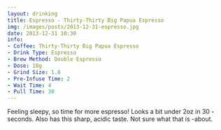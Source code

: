 ```yaml
---
layout: drinking
title: Espresso - Thirty-Thirty Big Papua Espresso
img: /images/posts/2013-12-31-espresso.jpg
date: 2013-12-31 10:30
info:
- Coffee: Thirty-Thirty Big Papua Espresso
- Drink Type: Espresso
- Brew Method: Double Espresso
- Dose: 18g
- Grind Size: 1.8
- Pre-Infuse Time: 2
- Wait Time: 4
- Pull Time: 30
---
```

Feeling sleepy, so time for more espresso! Looks a bit under 2oz in 30
-seconds. Also has this sharp, acidic taste. Not sure what that is
-about.

